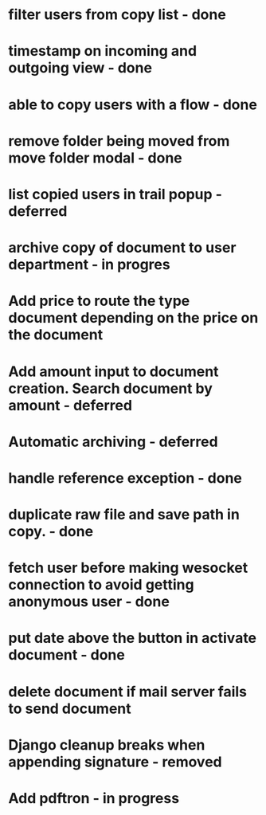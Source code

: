 # filter users from copy list - done

# timestamp on incoming and outgoing view - done

# able to copy users with a flow - done

# remove folder being moved from move folder modal - done

# list copied users in trail popup - deferred

# archive copy of document to user department - in progres

# Add price to route the type document depending on the price on the document

# Add amount input to document creation. Search document by amount - deferred

# Automatic archiving - deferred

# handle reference exception - done

# duplicate raw file and save path in copy. - done

# fetch user before making wesocket connection to avoid getting anonymous user - done

# put date above the button in activate document - done

# delete document if mail server fails to send document

# Django cleanup breaks when appending signature - removed

# Add pdftron - in progress
